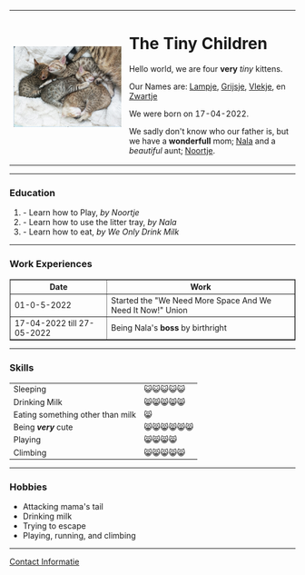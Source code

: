 <html lang="en" dir="ltr">
<head>
  <meta charset="utf-8">
  <title>🐈♥ The Tiny Kittens Personal site</title>
</head>
<body>
  <table cellspacing="20">
    <tr>
      <td><img src="Kittens klein.png" alt="Photo Sleeping Kittens"></td>
      <td>
        <h1>The Tiny Children</h1>
        <p>Hello world, we are four <strong>very</strong> <em>tiny</em> kittens.</p>
        <p>Our Names are: <a href="Lampje.jpg">Lampje</a>, <a href="Grijsje.jpg">Grijsje</a>, <a href="Vlekje.jpg">Vlekje</a>, en <a href="Zwartje.jpg">Zwartje</a></p>
        <p>We were born on 17-04-2022.</p>
        <p>We sadly don't know who our father is, but we have a <strong>wonderfull</strong> mom; <a href="Nala.jpg">Nala</a> and a <em>beautiful</em> aunt; <a href="Noortje.jpg">Noortje</a>.</p>
   </td>
    </tr>
  </table>
  <hr>
  <h3>Education</h3>
  <ol>
    <li>- Learn how to Play, <em> by Noortje</em></li>
    <li>- Learn how to use the litter tray, <em>by Nala</em></li>
    <li>- Learn how to eat, <em>by We Only Drink Milk</em> </li>
  </ol>
  <hr>
  <h3>Work Experiences</h3>
  <table border="1" cellspacing="10">
    <thead>
      <tr>
        <th>Date</th>
        <th>Work</th>
      </tr>
    </thead>
    <tbody>
      <tr>
        <td>01-0-5-2022</td>
        <td>Started the "We Need More Space And We Need It Now!" Union</td>
      </tr>
      <tr>
        <td>17-04-2022 till 27-05-2022</td>
        <td>Being Nala's <strong>boss</strong> by birthright</td>
      </tr>
    </tbody>
  </table>
  <hr>
  <h3>Skills</h3>
  <table celspacing="10">
    <tr>
     <td>Sleeping</td>
      <td>😺😺😺😺😺</td>
    </tr>
    <tr>
      <td>Drinking Milk</td>
        <td>😸😸😸😸😸</td>
    </tr>
    <tr>
    <td>Eating something other than milk </td>
      <td>😸</td>
    </tr>
    <tr>
  <td>Being <strong><em>very</em></strong> cute</td>
      <td>😸😸😸😸😸😸</td>
    </tr>
    <tr>
      <td>Playing</td>
      <td>😸😸😸😸</td>
    </tr>
    <tr>
      <td>Climbing</td>
      <td>😸😸😸😸😸</td>
    </tr>
  </table>
  <hr>
  <h3>Hobbies</h3>
  <ul>
    <li>Attacking mama's tail</li>
    <li>Drinking milk</li>
    <li>Trying to escape</li>
    <li>Playing, running, and climbing</li>
  </ul>
  <hr>
<a href="Contact info.html">Contact Informatie</a>
</body>
</html>
